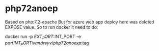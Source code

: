 # php72anoep
Based on php:7.2-apache
But for azure web app deploy here was deleted EXPOSE value.
So to run docker it need to do:

docker run -p $EXT_PORT:$INT_PORT -e port$INT_PORT ivandreyv/php72anoexp:$tag 

